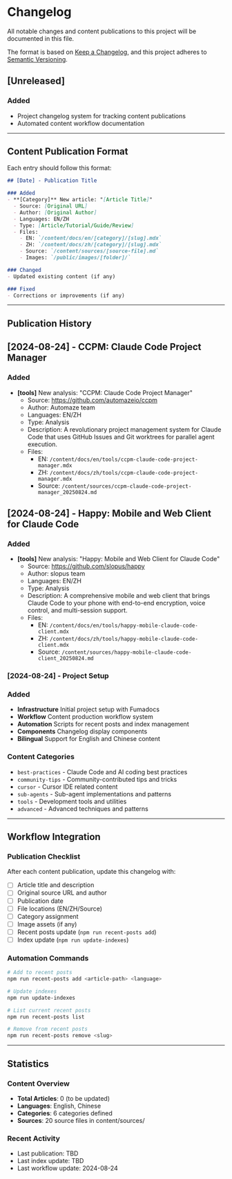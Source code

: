 # Changelog

All notable changes and content publications to this project will be documented in this file.

The format is based on [Keep a Changelog](https://keepachangelog.com/en/1.0.0/),
and this project adheres to [Semantic Versioning](https://semver.org/spec/v2.0.0.html).

## [Unreleased]

### Added
- Project changelog system for tracking content publications
- Automated content workflow documentation

---

## Content Publication Format

Each entry should follow this format:

```markdown
## [Date] - Publication Title

### Added
- **[Category]** New article: "[Article Title]" 
  - Source: [Original URL]
  - Author: [Original Author]
  - Languages: EN/ZH
  - Type: [Article/Tutorial/Guide/Review]
  - Files: 
    - EN: `/content/docs/en/[category]/[slug].mdx`
    - ZH: `/content/docs/zh/[category]/[slug].mdx`
    - Source: `/content/sources/[source-file].md`
    - Images: `/public/images/[folder]/`

### Changed
- Updated existing content (if any)

### Fixed
- Corrections or improvements (if any)
```

---

## Publication History

## [2024-08-24] - CCPM: Claude Code Project Manager

### Added
- **[tools]** New analysis: "CCPM: Claude Code Project Manager"
  - Source: https://github.com/automazeio/ccpm
  - Author: Automaze team
  - Languages: EN/ZH
  - Type: Analysis
  - Description: A revolutionary project management system for Claude Code that uses GitHub Issues and Git worktrees for parallel agent execution.
  - Files:
    - EN: `/content/docs/en/tools/ccpm-claude-code-project-manager.mdx`
    - ZH: `/content/docs/zh/tools/ccpm-claude-code-project-manager.mdx`
    - Source: `/content/sources/ccpm-claude-code-project-manager_20250824.md`

## [2024-08-24] - Happy: Mobile and Web Client for Claude Code

### Added
- **[tools]** New analysis: "Happy: Mobile and Web Client for Claude Code"
  - Source: https://github.com/slopus/happy
  - Author: slopus team
  - Languages: EN/ZH
  - Type: Analysis
  - Description: A comprehensive mobile and web client that brings Claude Code to your phone with end-to-end encryption, voice control, and multi-session support.
  - Files:
    - EN: `/content/docs/en/tools/happy-mobile-claude-code-client.mdx`
    - ZH: `/content/docs/zh/tools/happy-mobile-claude-code-client.mdx`
    - Source: `/content/sources/happy-mobile-claude-code-client_20250824.md`

### [2024-08-24] - Project Setup

### Added
- **Infrastructure** Initial project setup with Fumadocs
- **Workflow** Content production workflow system
- **Automation** Scripts for recent posts and index management
- **Components** Changelog display components
- **Bilingual** Support for English and Chinese content

### Content Categories
- `best-practices` - Claude Code and AI coding best practices
- `community-tips` - Community-contributed tips and tricks  
- `cursor` - Cursor IDE related content
- `sub-agents` - Sub-agent implementations and patterns
- `tools` - Development tools and utilities
- `advanced` - Advanced techniques and patterns

---

## Workflow Integration

### Publication Checklist
After each content publication, update this changelog with:

- [ ] Article title and description
- [ ] Original source URL and author
- [ ] Publication date
- [ ] File locations (EN/ZH/Source)
- [ ] Category assignment
- [ ] Image assets (if any)
- [ ] Recent posts update (`npm run recent-posts add`)
- [ ] Index update (`npm run update-indexes`)

### Automation Commands
```bash
# Add to recent posts
npm run recent-posts add <article-path> <language>

# Update indexes
npm run update-indexes

# List current recent posts
npm run recent-posts list

# Remove from recent posts
npm run recent-posts remove <slug>
```

---

## Statistics

### Content Overview
- **Total Articles**: 0 (to be updated)
- **Languages**: English, Chinese
- **Categories**: 6 categories defined
- **Sources**: 20 source files in content/sources/

### Recent Activity
- Last publication: TBD
- Last index update: TBD
- Last workflow update: 2024-08-24